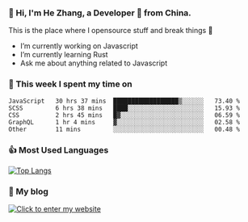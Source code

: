 ### 👋 Hi, I'm He Zhang, a Developer 🚀 from China.

This is the place where I opensource stuff and break things :rofl:

- I’m currently working on Javascript
- I’m currently learning Rust
- Ask me about anything related to Javascript

### 💪 This week I spent my time on 
<!--START_SECTION:waka-->

```text
JavaScript   30 hrs 37 mins  ██████████████████▒░░░░░░   73.40 %
SCSS         6 hrs 38 mins   ████░░░░░░░░░░░░░░░░░░░░░   15.93 %
CSS          2 hrs 45 mins   █▓░░░░░░░░░░░░░░░░░░░░░░░   06.59 %
GraphQL      1 hr 4 mins     ▓░░░░░░░░░░░░░░░░░░░░░░░░   02.58 %
Other        11 mins         ░░░░░░░░░░░░░░░░░░░░░░░░░   00.48 %
```

<!--END_SECTION:waka-->

### 👍 Most Used Languages
[![Top Langs](https://github-readme-stats.vercel.app/api/top-langs/?username=zhanghecool&layout=compact)](https://zhanghe.cool)

### 🌈 My blog 
[![Click to enter my website](https://cdn.jsdelivr.net/gh/zhanghecool/assets/images/gif/zhanghecools.gif)](https://zhanghe.cool)
